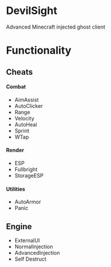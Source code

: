 # DevilSight
Advanced Minecraft injected ghost client

# Functionality
## Cheats
#### Combat
* AimAssist
* AutoClicker
* Range
* Velocity
* AutoHeal
* Sprint
* WTap
#### Render
* ESP
* Fullbright
* StorageESP
#### Utilities
* AutoArmor
* Panic
## Engine
* ExternalUI
* NormalInjection
* AdvancedInjection
* Self Destruct
